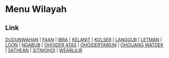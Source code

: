 # Menu Wilayah

## Link

[DUDUNWAHAN](https://github.com/gigit-pemilu/pemilu-2024-81-maluku/tree/main/pileg-dpr/hitung-suara/sub/81-maluku/sub/02-maluku-tenggara/sub/01-kei-kecil/sub/2068-dudunwahan)
 | 
[FAAN](https://github.com/gigit-pemilu/pemilu-2024-81-maluku/tree/main/pileg-dpr/hitung-suara/sub/81-maluku/sub/02-maluku-tenggara/sub/01-kei-kecil/sub/2015-faan)
 | 
[IBRA](https://github.com/gigit-pemilu/pemilu-2024-81-maluku/tree/main/pileg-dpr/hitung-suara/sub/81-maluku/sub/02-maluku-tenggara/sub/01-kei-kecil/sub/2017-ibra)
 | 
[KELANIT](https://github.com/gigit-pemilu/pemilu-2024-81-maluku/tree/main/pileg-dpr/hitung-suara/sub/81-maluku/sub/02-maluku-tenggara/sub/01-kei-kecil/sub/2049-kelanit)
 | 
[KOLSER](https://github.com/gigit-pemilu/pemilu-2024-81-maluku/tree/main/pileg-dpr/hitung-suara/sub/81-maluku/sub/02-maluku-tenggara/sub/01-kei-kecil/sub/2051-kolser)
 | 
[LANGGUR](https://github.com/gigit-pemilu/pemilu-2024-81-maluku/tree/main/pileg-dpr/hitung-suara/sub/81-maluku/sub/02-maluku-tenggara/sub/01-kei-kecil/sub/2014-langgur)
 | 
[LETMAN](https://github.com/gigit-pemilu/pemilu-2024-81-maluku/tree/main/pileg-dpr/hitung-suara/sub/81-maluku/sub/02-maluku-tenggara/sub/01-kei-kecil/sub/2052-letman)
 | 
[LOON](https://github.com/gigit-pemilu/pemilu-2024-81-maluku/tree/main/pileg-dpr/hitung-suara/sub/81-maluku/sub/02-maluku-tenggara/sub/01-kei-kecil/sub/2069-loon)
 | 
[NGABUB](https://github.com/gigit-pemilu/pemilu-2024-81-maluku/tree/main/pileg-dpr/hitung-suara/sub/81-maluku/sub/02-maluku-tenggara/sub/01-kei-kecil/sub/2018-ngabub)
 | 
[OHOIDER ATAS](https://github.com/gigit-pemilu/pemilu-2024-81-maluku/tree/main/pileg-dpr/hitung-suara/sub/81-maluku/sub/02-maluku-tenggara/sub/01-kei-kecil/sub/2067-ohoider-atas)
 | 
[OHOIDERTAWUN](https://github.com/gigit-pemilu/pemilu-2024-81-maluku/tree/main/pileg-dpr/hitung-suara/sub/81-maluku/sub/02-maluku-tenggara/sub/01-kei-kecil/sub/2048-ohoidertawun)
 | 
[OHOIJANG WATDEK](https://github.com/gigit-pemilu/pemilu-2024-81-maluku/tree/main/pileg-dpr/hitung-suara/sub/81-maluku/sub/02-maluku-tenggara/sub/01-kei-kecil/sub/1013-ohoijang-watdek)
 | 
[SATHEAN](https://github.com/gigit-pemilu/pemilu-2024-81-maluku/tree/main/pileg-dpr/hitung-suara/sub/81-maluku/sub/02-maluku-tenggara/sub/01-kei-kecil/sub/2016-sathean)
 | 
[SITNIOHOI](https://github.com/gigit-pemilu/pemilu-2024-81-maluku/tree/main/pileg-dpr/hitung-suara/sub/81-maluku/sub/02-maluku-tenggara/sub/01-kei-kecil/sub/2071-sitniohoi)
 | 
[WEARLILIR](https://github.com/gigit-pemilu/pemilu-2024-81-maluku/tree/main/pileg-dpr/hitung-suara/sub/81-maluku/sub/02-maluku-tenggara/sub/01-kei-kecil/sub/2057-wearlilir)

